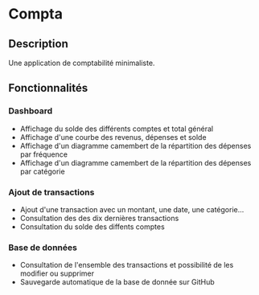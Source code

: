 # Compta

## Description

Une application de comptabilité minimaliste.

## Fonctionnalités

### Dashboard

- Affichage du solde des différents comptes et total général
- Affichage d'une courbe des revenus, dépenses et solde
- Affichage d'un diagramme camembert de la répartition des dépenses par fréquence
- Affichage d'un diagramme camembert de la répartition des dépenses par catégorie

### Ajout de transactions

- Ajout d'une transaction avec un montant, une date, une catégorie…
- Consultation des des dix dernières transactions
- Consultation du solde des diffents comptes

### Base de données

- Consultation de l'ensemble des transactions et possibilité de les modifier ou supprimer
- Sauvegarde automatique de la base de donnée sur GitHub
